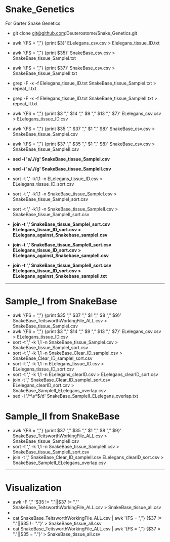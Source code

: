 # Snake_Genetics
For Garter Snake Genetics

- git clone git@github.com:Deuterostome/Snake_Genetics.git
- awk '{FS = ","} {print $3}' ELelegans_csv.csv > Elelegans_tissue_ID.txt
- awk '{FS = ","} {print $35}' SnakeBase_csv.csv > SnakeBase_tissue_SampleI.txt
- awk '{FS = ","} {print $37}' SnakeBase_csv.csv > SnakeBase_tissue_SampleII.txt
- grep -F -x -f Elelegans_tissue_ID.txt SnakeBase_tissue_SampleI.txt > repeat_I.txt
- grep -F -x -f Elelegans_tissue_ID.txt SnakeBase_tissue_SampleII.txt > repeat_II.txt

- awk '{FS = ","} {print $3 "," $14 "," $9 "," $13 "," $7}' ELelegans_csv.csv > ELelegans_tissue_ID.csv
- awk '{FS = ","} {print $35 "," $37 "," $1 "," $8}' SnakeBase_csv.csv > SnakeBase_tissue_SampleI.csv
- awk '{FS = ","} {print $37 "," $35 "," $1 "," $8}' SnakeBase_csv.csv > SnakeBase_tissue_SampleII.csv
- **sed -i 's/.//g' SnakeBase_tissue_SampleI.csv**
- **sed -i 's/.//g' SnakeBase_tissue_SampleII.csv**
- sort -t ',' -k1,1 -n ELelegans_tissue_ID.csv > ELelegans_tissue_ID_sort.csv
- sort -t ',' -k1,1 -n SnakeBase_tissue_SampleI.csv > SnakeBase_tissue_SampleI_sort.csv
- sort -t ',' -k1,1 -n SnakeBase_tissue_SampleII.csv > SnakeBase_tissue_SampleII_sort.csv
- **join -t ',' SnakeBase_tissue_SampleI_sort.csv ELelegans_tissue_ID_sort.csv > ELelegans_against_Snakebase_sampleI.csv**
- **join -t ',' SnakeBase_tissue_SampleII_sort.csv ELelegans_tissue_ID_sort.csv > ELelegans_against_Snakebase_sampleII.csv**
- **join -t ',' SnakeBase_tissue_SampleII_sort.csv ELelegans_tissue_ID_sort.csv > ELelegans_against_Snakebase_sampleII.txt**
____________________________________________________________________________________________________________________________

# Sample_I from SnakeBase
- awk '{FS = ","} {print $35 "," $37 "," $1 "," $8 "," $9}' SnakeBase_TeitsworthWorkingFile_ALL.csv > SnakeBase_tissue_SampleI.csv
- awk '{FS = ","} {print $3 "," $14 "," $9 "," $13 "," $7}' ELelegans_csv.csv > ELelegans_tissue_ID.csv
- sort -t ',' -k 1,1 -n SnakeBase_tissue_SampleI.csv > SnakeBase_tissue_SampleI_sort.csv
- sort -t ',' -k 1,1 -n SnakeBase_Clear_ID_sampleI.csv > SnakeBase_Clear_ID_sampleI_sort.csv
- sort -t ',' -k 1,1 -n ELelegans_tissue_ID.csv > ELelegans_tissue_ID_sort.csv
- sort -t ',' -k 1,1 -n ELelegans_clearID.csv > ELelegans_clearID_sort.csv
- join -t ',' SnakeBase_Clear_ID_sampleI_sort.csv ELelegans_clearID_sort.csv > SnakeBase_SampleII_ELelegans_overlap.csv
- sed -i '/^\s*$/d' SnakeBase_SampleII_ELelegans_overlap.txt

# Sample_II from SnakeBase
- awk '{FS = ","} {print $37 "," $35 "," $1 "," $8 "," $9}' SnakeBase_TeitsworthWorkingFile_ALL.csv > SnakeBase_tissue_SampleII.csv
- sort -t ',' -k 1,1 -n SnakeBase_tissue_SampleII.csv > SnakeBase_tissue_SampleII_sort.csv
- join -t ',' SnakeBase_Clear_ID_sampleII.csv ELelegans_clearID_sort.csv > SnakeBase_SampleII_ELelegans_overlap.csv
____________________________________________________________________________________________________________________________
# Visualization
- awk -F "," '$35 != "."||$37 != "."' SnakeBase_TeitsworthWorkingFile_ALL.csv > SnakeBase_tissue_all.csv
- 
- cat SnakeBase_TeitsworthWorkingFile_ALL.csv | awk '{FS = ","} {$37 != "."||$35 != "."}' > SnakeBase_tissue_all.csv
- cat SnakeBase_TeitsworthWorkingFile_ALL.csv | awk '{FS = ","} {$37 = "."||$35 = "."}' > SnakeBase_tissue_all.csv
